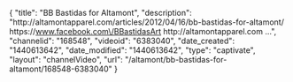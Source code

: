 {
    "title": "BB Bastidas for Altamont",
    "description": "http:\/\/altamontapparel.com\/articles\/2012\/04\/16\/bb-bastidas-for-altamont\/ https:\/\/www.facebook.com\/BBastidasArt http:\/\/altamontapparel.com ...",
    "channelid": "168548",
    "videoid": "6383040",
    "date_created": "1440613642",
    "date_modified": "1440613642",
    "type": "captivate",
    "layout": "channelVideo",
    "url": "\/altamont\/bb-bastidas-for-altamont\/168548-6383040"
}